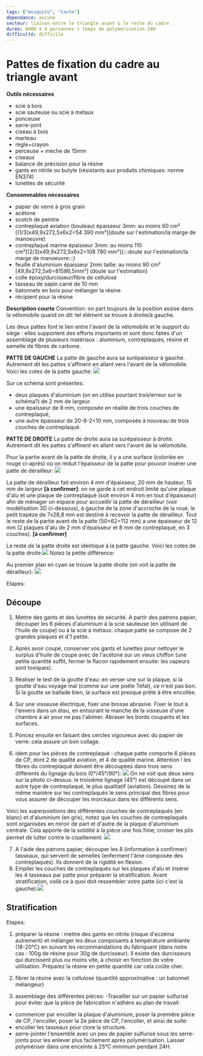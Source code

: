 ```yaml
---
tags: ["mosquito", "tache"]
dépendance: aucune
secteur: liaison entre le triangle avant & le reste du cadre
durée: 8H00 à 4 personnes + temps de polymérisation 24H
difficulté: difficile
---
```


# Pattes de fixation du cadre au triangle avant

**Outils nécessaires**

* scie à bois
* scie sauteuse ou scie à métaux
* ponceuse
* serre-joint
* ciseau à bois
* marteau
* règle+crayon
* perceuse + mèche de 15mm
* ciseaux
* balance de précision pour la résine
* gants en nitrile ou butyle (résistants aux produits chimiques: norme EN374)
* lunettes de sécurité


**Consommables nécessaires**

* papier de verre à gros grain
* acétone
* scotch de peintre
* contreplaqué aviation (bouleau) épaisseur 3mm: au moins 60 cm² [(1/3)x49,9x272,5x6x2=54 390 mm²](doute sur l'estimation/la marge de manoeuvre)
* contreplaqué marine épaisseur 3mm: au moins 110 cm²[(2/3)x49,9x272,5x6x2=108 780 mm²](:::doute sur l'estimation/la marge de manoeuvre:::)
* feuille d'aluminium épaisseur 2mm taille: au moins 90 cm² [49,9x272,5x6=81586,5mm²] (doute sur l'estimation)
* colle époxy/durcisseur/fibre de cellulose
* tasseau de sapin carré de 10 mm
* batonnets en bois pour mélanger la résine
* récipient pour la résine


**Description courte**
Convention: on part toujours de la position assise dans la vélomobile quand on dit: tel élément se trouve à droite/à gauche.

Les deux pattes font le lien entre l'avant de la vélomobile et le support du siège : elles supportent des efforts importants et sont donc faites d'un assemblage de plusieurs matériaux : aluminium, contreplaqués, résine et semelle de fibres de carbone.

**PATTE DE GAUCHE**
La patte de gauche aura sa surépaisseur à gauche.
Autrement dit les pattes s'affinent en allant vers l'avant de la vélomobile.
Voici les cotes de la patte gauche:
![](https://minio.lowtech.fr/pads-srm/uploads/upload_e11f8e48c51a6945410833b9b9891aa7.jpg)

Sur ce schéma sont présentes:
- deux plaques d'aluminium (on en utilise pourtant trois!erreur sur le schéma?) de 2 mm de largeur.
- une épaisseur de 8 mm, composée en réalité de trois couches de contreplaqué,
- une autre épaisseur de 20-8-2=10 mm, composée à nouveau de trois couches de contreplaqué.


**PATTE DE DROITE**
La patte de droite aura sa surépaisseur à droite. 
Autrement dit les pattes s'affinent en allant vers l'avant de la vélomobile.

Pour la partie avant de la patte de droite, il y a une surface (coloriée en rouge ci-après) où on réduit l'épaisseur de la patte pour pouvoir insérer une patte de dérailleur:
![](https://minio.lowtech.fr/pads-srm/uploads/upload_3ede34119879c243d5768d0f6e4677fe.jpg)

La patte de dérailleur fait environ 4 mm d'épaisseur, 20 mm de hauteur, 15 mm de largeur **[à confirmer]**: on ne garde à cet endroit limité qu'une plaque d'alu et une plaque de contreplaqué (soit environ 4 mm en tout d'épaisseur) afin de ménager un espace pour accueillir la patte de dérailleur (voir modélisation 3D ci-dessous), à gauche de la zone d'accroche de la roue, le petit trapèze de 7x28,8 mm est destiné à recevoir la patte de dérailleur. Tout le reste de la partie avant de la patte (50+62=112 mm) a une épaisseur de 12 mm (2 plaques d'alu de 2 mm d'épaisseur et 8 mm de contreplaqué, en 3 couches). **[à confirmer]**

Le reste de la patte droite est identique à la patte gauche. Voici les cotes de la patte droite:![](https://minio.lowtech.fr/pads-srm/uploads/upload_7031f32fcd0c87765b5f9bfa6df9ce5d.jpg)
Notez la petite différence: 

Au premier plan en cyan se trouve la patte droite (on voit la patte de dérailleur):
![](https://minio.lowtech.fr/pads-srm/uploads/upload_0ad63642b91574765d636385d6bb63de.jpg)

Etapes:
## Découpe
1) Mettre des gants et des lunettes de sécurité. A partir des patrons papier, découper les 6 pièces d'aluminium à la scie sauteuse (en utilisant de l'huile de coupe) ou à la scie à métaux: chaque patte se compose de 2 grandes plaques et d'1 petite.
2) Après avoir coupé, conserver vos gants et lunettes pour nettoyer le surplus d'huile de coupe avec de l'acétone sur un vieux chiffon (une petite quantité suffit, fermer le flacon rapidement ensuite: les vapeurs sont toxiques).

3) Réaliser le test de la goutte d'eau: en verser une sur la plaque, si la goutte d'eau voyage mal (comme sur une poële Téfal), ce n'est pas bon. Si la goutte se ballade bien, la surface est presque prête à être encollée.

4) Sur une visseuse électrique, fixer une brosse abrasive. Fixer le tout à l'envers dans un étau, en entourant le manche de la visseuse d'une chambre à air pour ne pas l'abimer. Abraser les bords coupants et les surfaces.

5) Poncez ensuite en faisant des cercles vigoureux avec du papier de verre: cela assure un bon collage.

6) idem pour les pièces de contreplaqué : chaque patte comporte 6 pièces de CP, dont 2 de qualité aviation, et 4 de qualité marine. Attention ! les fibres du contreplaqué doivent être découpées dans trois sens différents du lignage du bois (0°/45°/90°):
![](https://minio.lowtech.fr/pads-srm/uploads/upload_88a684134406a9b8b2d72f043577c33b.jpg)
On ne voit que deux sens sur la photo ci-dessus: le troisième lignage (45°) est découpé dans un autre type de contreplaqué, le plus qualitatif (aviation). Dessinez de la même manière sur les contreplaqués le sens principal des fibres pour vous assurer de découper les morceaux dans les différents sens.

Voici les superpositions des différentes couches de contreplaqués (en blanc) et d'aluminium (en gris), notez que les couches de contreplaqués sont organisées en miroir de part et d'autre de la plaque d'aluminium centrale. Cela apporte de la solidité à la pièce une fois finie; croiser les plis permet de lutter contre le cisaillement:
![](https://minio.lowtech.fr/pads-srm/uploads/upload_82f695ea79724ef211ded5dc32d68fe8.jpg)

7) A l'aide des patrons papier, découper les 8 (information à confirmer) tasseaux, qui servent de semelles (enferment l'âme composée des contreplaqués). Ils donnent de la rigidité en flexion.
8) Empiler les couches de contreplaqués sur les plaques d'alu et insérer les 4 tasseaux par patte pour préparer la stratification. Avant stratification, voilà ce à quoi doit ressembler votre patte (ici c'est la gauche):![](https://minio.lowtech.fr/pads-srm/uploads/upload_17dc7c61b6de01fb3e2d330ec87f17d9.jpg)


## Stratification

Etapes:

1) préparer la résine : mettre des gants en nitrile (risque d'eczéma autrement) et mélanger les deux composants à température ambiante (18-20°C) en suivant les recommandations du fabriquant (dans notre cas : 100g de résine pour 30g de durcisseur). Il existe des durcisseurs qui durcissent plus ou moins vite, à choisir en fonction de votre utilisation. Préparez la résine en petite quantité car cela coûte cher.
2) fibrer la résine avec la cellulose (quantité approximative : un batonnet mélangeur)

3) assemblage des différentes pièces:
-Travailler sur un papier sulfurisé pour éviter que la pièce de fabrication n'adhère au plan de travail:

- commencer par encoller la plaque d'aluminium, poser la première pièce de CP, l'encoller, poser la 2e pièce de CP, l'encoller, et ainsi de suite:
- encoller les tasseaux pour clore la structure.
- serre-jointer l'ensemble avec un peu de papier sulfurisé sous les serre-joints pour les enlever plus facilement après polymérisation. Laisser polymériser dans une enceinte à 25°C minimum pendant 24H.

